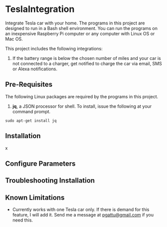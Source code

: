 # TeslaIntegration
Integrate Tesla car with your home.  The programs in this project are designed to run in a Bash shell environment.  You can run the programs on an inexpensive Raspberry Pi computer or any computer with Linux OS or Mac OS.

This project includes the following integrations:

1. If the battery range is below the chosen number of miles and your car is not connected to a charger, get notified to charge the car via email, SMS or Alexa notifications.

## Pre-Requisites
The following Linux packages are required by the programs in this project.

1. **jq**, a JSON processor for shell.  To install, issue the following at your command prompt.
```
sudo apt-get install jq
```

## Installation
x

## Configure Parameters


## Troubleshooting Installation

## Known Limitations
- Currently works with one Tesla car only.  If there is demand for this feature, I will add it.  Send me a message at pgattu@gmail.com if you need this.
